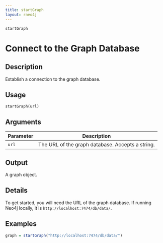 ```yaml
---
title: startGraph
layout: rneo4j
---
```


`startGraph`

# Connect to the Graph Database

## Description

Establish a connection to the graph database.

## Usage

`startGraph(url)`

## Arguments

| Parameter | Description |
| --------- | ----------- |
| `url`     | The URL of the graph database. Accepts a string.  |

## Output

A graph object.

## Details

To get started, you will need the URL of the graph database. If running Neo4j locally, it is `http://localhost:7474/db/data/`.

## Examples

```r
graph = startGraph("http://localhost:7474/db/data/")
```